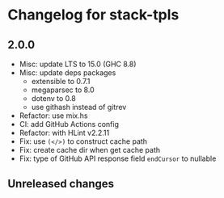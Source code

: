 # Changelog for stack-tpls

## 2.0.0

- Misc: update LTS to 15.0 (GHC 8.8)
- Misc: update deps packages
  - extensible to 0.7.1
  - megaparsec to 8.0
  - dotenv to 0.8
  - use githash instead of gitrev
- Refactor: use mix.hs
- CI: add GitHub Actions config
- Refactor: with HLint v2.2.11
- Fix: use `(</>)` to construct cache path
- Fix: create cache dir when get cache path
- Fix: type of GitHub API response field `endCursor` to nullable

## Unreleased changes
